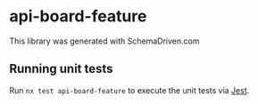 
# api-board-feature

This library was generated with SchemaDriven.com

## Running unit tests

Run `nx test api-board-feature` to execute the unit tests via [Jest](https://jestjs.io).


